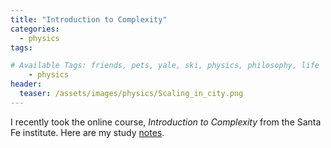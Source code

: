 ```yaml
---
title: "Introduction to Complexity"
categories:
  - physics
tags:

# Available Tags: friends, pets, yale, ski, physics, philosophy, life
    - physics
header:
  teaser: /assets/images/physics/Scaling_in_city.png
---
```


I recently took the online course, *Introduction to Complexity* from the Santa Fe institute.
Here are my study [notes](/assets/Intro_to_complexity.pdf).
